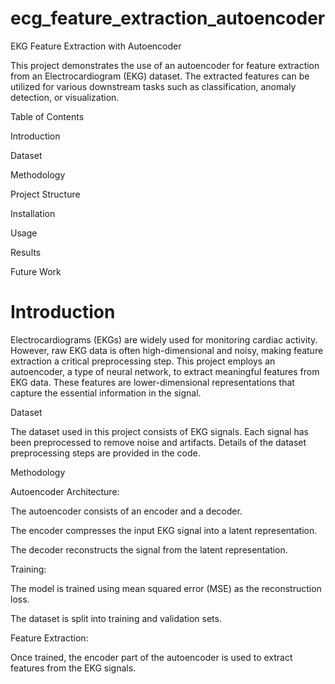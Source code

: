 # ecg_feature_extraction_autoencoder

EKG Feature Extraction with Autoencoder

This project demonstrates the use of an autoencoder for feature extraction from an Electrocardiogram (EKG) dataset. The extracted features can be utilized for various downstream tasks such as classification, anomaly detection, or visualization.

Table of Contents

Introduction

Dataset

Methodology

Project Structure

Installation

Usage

Results

Future Work


# Introduction

Electrocardiograms (EKGs) are widely used for monitoring cardiac activity. However, raw EKG data is often high-dimensional and noisy, making feature extraction a critical preprocessing step. This project employs an autoencoder, a type of neural network, to extract meaningful features from EKG data. These features are lower-dimensional representations that capture the essential information in the signal.

Dataset

The dataset used in this project consists of EKG signals. Each signal has been preprocessed to remove noise and artifacts. Details of the dataset preprocessing steps are provided in the code.

Methodology

Autoencoder Architecture:

The autoencoder consists of an encoder and a decoder.

The encoder compresses the input EKG signal into a latent representation.

The decoder reconstructs the signal from the latent representation.

Training:

The model is trained using mean squared error (MSE) as the reconstruction loss.

The dataset is split into training and validation sets.

Feature Extraction:

Once trained, the encoder part of the autoencoder is used to extract features from the EKG signals.
